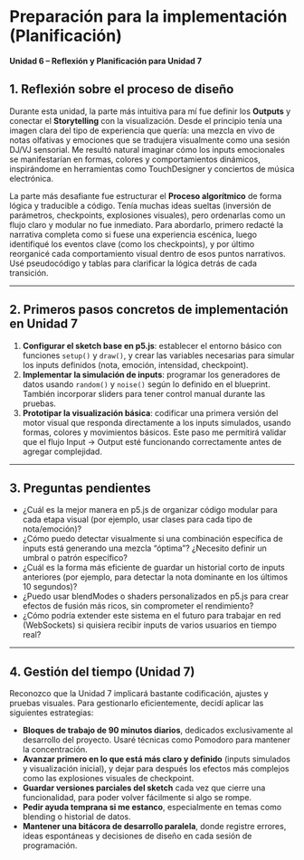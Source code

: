 
# **Preparación para la implementación (Planificación)**  
**Unidad 6 – Reflexión y Planificación para Unidad 7**

## **1. Reflexión sobre el proceso de diseño**

Durante esta unidad, la parte más intuitiva para mí fue definir los **Outputs** y conectar el **Storytelling** con la visualización. Desde el principio tenía una imagen clara del tipo de experiencia que quería: una mezcla en vivo de notas olfativas y emociones que se tradujera visualmente como una sesión DJ/VJ sensorial. Me resultó natural imaginar cómo los inputs emocionales se manifestarían en formas, colores y comportamientos dinámicos, inspirándome en herramientas como TouchDesigner y conciertos de música electrónica.

La parte más desafiante fue estructurar el **Proceso algorítmico** de forma lógica y traducible a código. Tenía muchas ideas sueltas (inversión de parámetros, checkpoints, explosiones visuales), pero ordenarlas como un flujo claro y modular no fue inmediato. Para abordarlo, primero redacté la narrativa completa como si fuese una experiencia escénica, luego identifiqué los eventos clave (como los checkpoints), y por último reorganicé cada comportamiento visual dentro de esos puntos narrativos. Usé pseudocódigo y tablas para clarificar la lógica detrás de cada transición.

---

## **2. Primeros pasos concretos de implementación en Unidad 7**

1. **Configurar el sketch base en p5.js**: establecer el entorno básico con funciones `setup()` y `draw()`, y crear las variables necesarias para simular los inputs definidos (nota, emoción, intensidad, checkpoint).
2. **Implementar la simulación de inputs**: programar los generadores de datos usando `random()` y `noise()` según lo definido en el blueprint. También incorporar sliders para tener control manual durante las pruebas.
3. **Prototipar la visualización básica**: codificar una primera versión del motor visual que responda directamente a los inputs simulados, usando formas, colores y movimientos básicos. Este paso me permitirá validar que el flujo Input -> Output esté funcionando correctamente antes de agregar complejidad.

---

## **3. Preguntas pendientes**

- ¿Cuál es la mejor manera en p5.js de organizar código modular para cada etapa visual (por ejemplo, usar clases para cada tipo de nota/emoción)?
- ¿Cómo puedo detectar visualmente si una combinación específica de inputs está generando una mezcla “óptima”? ¿Necesito definir un umbral o patrón específico?
- ¿Cuál es la forma más eficiente de guardar un historial corto de inputs anteriores (por ejemplo, para detectar la nota dominante en los últimos 10 segundos)?
- ¿Puedo usar blendModes o shaders personalizados en p5.js para crear efectos de fusión más ricos, sin comprometer el rendimiento?
- ¿Cómo podría extender este sistema en el futuro para trabajar en red (WebSockets) si quisiera recibir inputs de varios usuarios en tiempo real?

---

## **4. Gestión del tiempo (Unidad 7)**

Reconozco que la Unidad 7 implicará bastante codificación, ajustes y pruebas visuales. Para gestionarlo eficientemente, decidí aplicar las siguientes estrategias:

- **Bloques de trabajo de 90 minutos diarios**, dedicados exclusivamente al desarrollo del proyecto. Usaré técnicas como Pomodoro para mantener la concentración.
- **Avanzar primero en lo que está más claro y definido** (inputs simulados y visualización inicial), y dejar para después los efectos más complejos como las explosiones visuales de checkpoint.
- **Guardar versiones parciales del sketch** cada vez que cierre una funcionalidad, para poder volver fácilmente si algo se rompe.
- **Pedir ayuda temprana si me estanco**, especialmente en temas como blending o historial de datos.
- **Mantener una bitácora de desarrollo paralela**, donde registre errores, ideas espontáneas y decisiones de diseño en cada sesión de programación.
